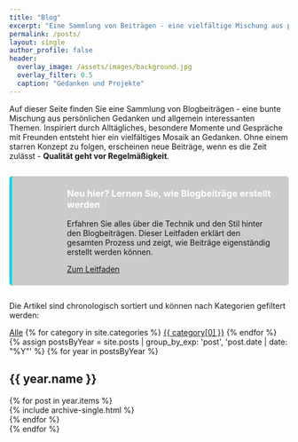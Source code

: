 ```yaml
---
title: "Blog"
excerpt: "Eine Sammlung von Beiträgen - eine vielfältige Mischung aus persönlichen Gedanken, interessanten Themen, Projekten und weiteren relevanten Aspekten, die bewegen und inspirieren."
permalink: /posts/
layout: single
author_profile: false
header:
  overlay_image: /assets/images/background.jpg
  overlay_filter: 0.5
  caption: "Gedanken und Projekte"
---
```


Auf dieser Seite finden Sie eine Sammlung von Blogbeiträgen - eine bunte Mischung aus persönlichen Gedanken und allgemein interessanten Themen. Inspiriert durch Alltägliches, besondere Momente und Gespräche mit Freunden entsteht hier ein vielfältiges Mosaik an Gedanken. Ohne einem starren Konzept zu folgen, erscheinen neue Beiträge, wenn es die Zeit zulässt - **Qualität geht vor Regelmäßigkeit**.

<div class="notice--info feature-box" style="padding: 1.5em; margin: 2em 0; border-radius: 5px; display: flex; align-items: center; background-color: rgba(0, 0, 0, 0.2); border-left: 5px solid #05d9e8;">
  <div style="flex: 0 0 64px; margin-right: 1em;">
    <i class="fas fa-file-alt" style="font-size: 3em; color: #05d9e8;"></i>
  </div>
  <div>
    <h3 style="margin-top: 0; color: #ffffff;">Neu hier? Lernen Sie, wie Blogbeiträge erstellt werden</h3>
    <p>Erfahren Sie alles über die Technik und den Stil hinter den Blogbeiträgen. Dieser Leitfaden erklärt den gesamten Prozess und zeigt, wie Beiträge eigenständig erstellt werden können.</p>
    <a href="{{ site.baseurl }}{% post_url 2025-03-04-blogbeitrag-erstellen %}" class="btn notice--info" >Zum Leitfaden <i class="fas fa-arrow-right"></i></a>
  </div>
</div>

<div class="category-filter-container">
  <span class="filter-label">Die Artikel sind chronologisch sortiert und können nach Kategorien gefiltert werden:</span>
  <div class="category-buttons" style="margin-top: 1em;">
    <a href="#" class="btn btn--primary filter-category active" data-category="all">Alle</a>
    {% for category in site.categories %}
      <a href="#" class="btn btn--primary filter-category" data-category="{{ category[0] | slugify }}">{{ category[0] }}</a>
    {% endfor %}
  </div>
</div>

<div id="posts-container">
  <!-- Jahres-Gruppen-Ansicht -->
  <div id="yearly-groups-view">
    {% assign postsByYear = site.posts | group_by_exp: 'post', 'post.date | date: "%Y"' %}
    {% for year in postsByYear %}
      <section id="year-{{ year.name }}" class="taxonomy__section">
        <h2 class="archive__subtitle">{{ year.name }}</h2>
        <div class="entries-{{ site.entries_layout | default: 'list' }}">
          {% for post in year.items %}
            <div class="post-item" data-categories="{% for category in post.categories %}{{ category | slugify }} {% endfor %}">
              {% include archive-single.html %}
            </div>
          {% endfor %}
        </div>
      </section>
    {% endfor %}
  </div>
  
  <!-- Leere Kategorie Meldung -->
  <div id="empty-category-message" class="notice notice--warning" style="display: none;">
    <p><i class="fas fa-exclamation-circle"></i> Keine Beiträge in dieser Kategorie gefunden.</p>
  </div>
</div>

<!-- Kategoriefilterung einbinden -->
<script src="{{ site.baseurl }}/assets/js/category-filter.js"></script>